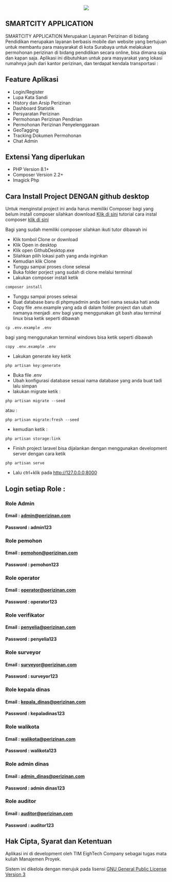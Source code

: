 <p align="center"><img src="http://trazzadmin.trazzpro.com/assets/images/Logomakr_0sjMbT_small.png"></p>

## SMARTCITY APPLICATION

SMARTCITY APPLICATION Merupakan Layanan Perizinan di bidang Pendidikan merupakan layanan
berbasis mobile dan website yang bertujuan untuk membantu para
masyarakat di kota Surabaya untuk melakukan permohonan
perizinan di bidang pendidikan secara online, bisa dimana saja dan
kapan saja. Aplikasi ini dibutuhkan untuk para masyarakat yang
lokasi rumahnya jauh dari kantor perizinan, dan terdapat kendala
transportasi :


## Feature Aplikasi

- Login/Register
- Lupa Kata Sandi
- History dan Arsip Perizinan
- Dashboard Statistik
- Persyaratan Perizinan
- Permohonan Perizinan Pendirian
- Permohonan Perizinan Penyelenggaraan
- GeoTagging
- Tracking Dokumen Permohonan
- Chat Admin

## Extensi Yang diperlukan
- PHP Version 8.1+
- Composer Version 2.2+
- Imagick Php



## Cara Install Project DENGAN github desktop
Untuk menginstal project ini anda harus memiliki Composer
bagi yang belum install composer silahkan download [Klik di sini](https://getcomposer.org/download/1.9.0/composer.phar) tutorial cara instal composer [klik di sini](https://www.malasngoding.com/cara-install-composer/)

Bagi yang sudah memiliki composer silahkan ikuti tutor dibawah ini
- Klik tombol Clone or download
- Klik Open in desktop
- Klik open GithubDesktop.exe
- Silahkan pilih lokasi path yang anda inginkan
- Kemudian klik Clone
- Tunggu sampai proses clone selesai
- Buka folder porject yang sudah di clone melalui terminal
- Lakukan composer install ketik
```terminal
composer install
```
- Tunggu sampai proses selesai
- Buat database baru di phpmyadmin anda beri nama sesuka hati anda
- Copy file .env.example yang ada di dalam folder project dan ubah namanya menjadi .env
bagi yang menggunakan git bash atau terminal linux bisa ketik seperti dibawah
```terminal
cp .env.example .env
```
bagi yang menggunakan terminal windows bisa ketik seperti dibawah
```terminal
copy .env.example .env
```
- Lakukan generate key ketik 
```terminal
php artisan key:generate
```
- Buka file .env
- Ubah konfigurasi database sesuai nama database yang anda buat tadi lalu simpan
- lakukan migrate ketik :
```terminal
php artisan migrate --seed
```
atau : 
```terminal
php artisan migrate:fresh --seed
```

- kemudian ketik :
```
php artisan storage:link
```
- Finish project laravel bisa dijalankan dengan menggunakan development server dengan cara ketik
```terminal
php artisan serve
```
- Lalu ctrl+klik pada http://127.0.0.0:8000




## Login setiap Role :

### Role Admin
#### Email : admin@perizinan.com
#### Password : admin123

### Role pemohon
#### Email : pemohon@perizinan.com
#### Password : pemohon123

### Role operator
#### Email : operator@perizinan.com
#### Password : operator123

### Role verifikator
#### Email : penyelia@perizinan.com
#### Password : penyelia123

### Role surveyor
#### Email : surveyor@perizinan.com
#### Password : surveyor123

### Role kepala dinas
#### Email : kepala_dinas@perizinan.com
#### Password : kepaladinas123

### Role walikota
#### Email : walikota@perizinan.com
#### Password : walikota123

### Role admin dinas
#### Email : admin_dinas@perizinan.com
#### Password : admin dinas123

### Role auditor
#### Email : auditor@perizinan.com
#### Password : auditor123




## Hak Cipta, Syarat dan Ketentuan
Aplikasi ini di development oleh TIM EighTech Company sebagai tugas mata kuliah Manajemen Proyek.

Sistem ini dikelola dengan merujuk pada lisensi [GNU General Public License Version 3](https://github.com/jemsnaban/simdesa/blob/master/LICENSE.md)
